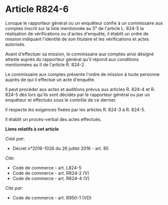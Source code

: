 # Article R824-6

Lorsque le rapporteur général ou un enquêteur confie à un commissaire aux comptes inscrit sur la liste mentionnée au 5° de
l'article L. 824-5 la réalisation de vérifications ou d'actes d'enquête, il établit un ordre de mission indiquant l'identité
de son titulaire et les vérifications et actes autorisés. 

Avant d'effectuer sa mission, le commissaire aux comptes ainsi désigné atteste auprès du rapporteur général qu'il répond aux
conditions mentionnées au II de l'article R. 824-2. 

Le commissaire aux comptes présente l'ordre de mission à toute personne auprès de qui il effectue un acte d'enquête. 

Il peut procéder aux actes et auditions prévus aux articles R. 824-4 et R. 824-5 dès lors qu'ils sont décidés par le
rapporteur général ou par un enquêteur et effectués sous le contrôle de ce dernier. 

Il respecte les exigences fixées par les articles R. 824-3 à R. 824-5. 

Il établit un procès-verbal des actes effectués.

**Liens relatifs à cet article**

_Créé par_:

  - Décret n°2016-1026 du 26 juillet 2016 - art. 85

_Cite_:

  - Code de commerce - art. L824-5
  - Code de commerce - art. R824-2 (V)
  - Code de commerce - art. R824-4 (V)

_Cité par_:

  - Code de commerce - art. R950-1 (VD)
